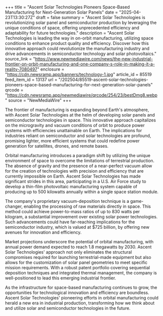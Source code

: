 +++
title = "Ascent Solar Technologies Pioneers Space-Based Manufacturing for Next-Generation Solar Panels"
date = "2025-04-23T13:30:27Z"
draft = false
summary = "Ascent Solar Technologies is revolutionizing solar panel and semiconductor production by leveraging the unique conditions of space, offering unprecedented efficiency and adaptability for future technologies."
description = "Ascent Solar Technologies is leading the way in on-orbit manufacturing, utilizing space conditions to enhance product quality and efficiency. Discover how this innovative approach could revolutionize the manufacturing industry and drive advancements in semiconductor technology and solar photovoltaics."
source_link = "https://www.newmediawire.com/news/the-new-industrial-frontier-on-orbit-manufacturing-and-one-company-s-role-in-making-it-a-reality-7080497"
enclosure = "https://cdn.newsramp.app/banners/technology-1.jpg"
article_id = 85519
feed_item_id = 13137
url = "/202504/85519-ascent-solar-technologies-pioneers-space-based-manufacturing-for-next-generation-solar-panels"
qrcode = "https://cdn.newsramp.app/newmediawire/qrcode/254/23/bestDmg8.webp"
source = "NewMediaWire"
+++

<p>The frontier of manufacturing is expanding beyond Earth's atmosphere, with Ascent Solar Technologies at the helm of developing solar panels and semiconductor technologies in space. This innovative approach capitalizes on the microgravity and vacuum conditions of orbit to produce power systems with efficiencies unattainable on Earth. The implications for industries reliant on semiconductor and solar technologies are profound, promising lighter, more efficient systems that could redefine power generation for satellites, drones, and remote bases.</p><p>Orbital manufacturing introduces a paradigm shift by utilizing the unique environment of space to overcome the limitations of terrestrial production. The absence of gravity and the presence of a near-perfect vacuum allow for the creation of technologies with precision and efficiency that are currently impossible on Earth. Ascent Solar Technologies has made significant strides in this area, participating in a U.S. Air Force study to develop a thin-film photovoltaic manufacturing system capable of producing up to 500 kilowatts annually within a single space station module.</p><p>The company's proprietary vacuum-deposition technique is a game-changer, enabling the processing of raw materials directly in space. This method could achieve power-to-mass ratios of up to 830 watts per kilogram, a substantial improvement over existing solar power technologies. Such advancements could have far-reaching implications for the semiconductor industry, which is valued at $725 billion, by offering new avenues for innovation and efficiency.</p><p>Market projections underscore the potential of orbital manufacturing, with annual power demand expected to reach 1.8 megawatts by 2030. Ascent Solar Technologies' approach not only eliminates the structural compromises required for launching terrestrial-made equipment but also allows for the customization of solar panel geometries to meet specific mission requirements. With a robust patent portfolio covering sequential deposition techniques and integrated thermal management, the company is well-positioned to lead this emerging industrial frontier.</p><p>As the infrastructure for space-based manufacturing continues to grow, the opportunities for technological innovation and efficiency are boundless. Ascent Solar Technologies' pioneering efforts in orbital manufacturing could herald a new era in industrial production, transforming how we think about and utilize solar and semiconductor technologies in the future.</p>
